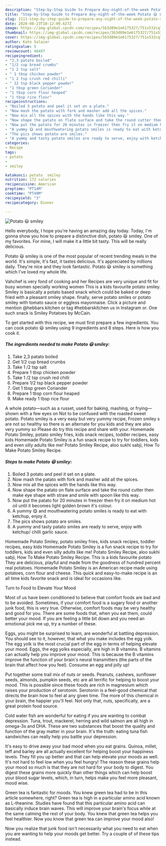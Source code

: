 ```yaml
---
description: "Step-by-Step Guide to Prepare Any-night-of-the-week Potato 😃 smiley"
title: "Step-by-Step Guide to Prepare Any-night-of-the-week Potato 😃 smiley"
slug: 2111-step-by-step-guide-to-prepare-any-night-of-the-week-potato-smiley
date: 2020-08-23T10:12:09.627Z
image: https://img-global.cpcdn.com/recipes/5b3d89e1e6175327/751x532cq70/potato-😃-smiley-recipe-main-photo.jpg
thumbnail: https://img-global.cpcdn.com/recipes/5b3d89e1e6175327/751x532cq70/potato-😃-smiley-recipe-main-photo.jpg
cover: https://img-global.cpcdn.com/recipes/5b3d89e1e6175327/751x532cq70/potato-😃-smiley-recipe-main-photo.jpg
author: Kate Salazar
ratingvalue: 5
reviewcount: 48497
recipeingredient:
- "2,3 patato boiled"
- "1/2 cup bread crumbs"
- "1 2 tsp salt"
- " 1 tbsp chicken powder"
- "1 2 tsp crush red chilli"
- " 12 tsp black pepper powder"
- "1 tbsp green Coriander"
- "1 tbsp corn flour heaped"
- "1 tbsp rice flour"
recipeinstructions:
- "Boiled 3 potato and peel it set on a plate."
- "Now mash the patato with fork and masher add all the spices."
- "Now mix all the spices with the hands like this way."
- "Now shape the patato on flate surface and take the round cutter then make eye shape with straw and smile with spoon like this way."
- "Now put the patato for 20 minutes in freezer then fry it on medium hot oil until it becomes light golden brown it&#39;s colour."
- "A yummy 😋 and mouthwatering potato smiles is ready to eat with ketchup, enjoy it."
- "The pics shows potato are smiles."
- "A yummy and tasty patato smiles are ready to serve, enjoy with ketchup/ chilli garlic sauce."
categories:
- Recipe
tags:
- potato
- 
- smiley

katakunci: potato  smiley 
nutrition: 172 calories
recipecuisine: American
preptime: "PT14M"
cooktime: "PT49M"
recipeyield: "3"
recipecategory: Dinner

---
```



![Potato 😃 smiley](https://img-global.cpcdn.com/recipes/5b3d89e1e6175327/751x532cq70/potato-😃-smiley-recipe-main-photo.jpg)

Hello everybody, I hope you're having an amazing day today. Today, I'm gonna show you how to prepare a distinctive dish, potato 😃 smiley. One of my favorites. For mine, I will make it a little bit tasty. This will be really delicious.

Potato 😃 smiley is one of the most popular of recent trending meals in the world. It's simple, it's fast, it tastes delicious. It's appreciated by millions daily. They're nice and they look fantastic. Potato 😃 smiley is something which I've loved my whole life.

Vahchef is very fond of cooking and her Recipes are very unique and fit for busy women specially working women This is a kids favourite potato smiley. Smiley is basically a potato based snack which could be baked or deep fried with a pleasant smiley shape. finally, serve potato smiles or potato smiley with tomato sauce or eggless mayonnaise. Click a picture and mention @hebbars.kitchen or tag #hebbarskitchen us in Instagram or. One such snack is Smiley Potatoes by McCain.


To get started with this recipe, we must first prepare a few ingredients. You can cook potato 😃 smiley using 9 ingredients and 8 steps. Here is how you cook it.

<!--inarticleads1-->

##### The ingredients needed to make Potato 😃 smiley:

1. Take 2,3 patato boiled
1. Get 1/2 cup bread crumbs
1. Take 1 /2 tsp salt
1. Prepare  1 tbsp chicken powder
1. Take 1 /2 tsp crush red chilli
1. Prepare  1/2 tsp black pepper powder
1. Get 1 tbsp green Coriander
1. Prepare 1 tbsp corn flour heaped
1. Make ready 1 tbsp rice flour


A whole potato—such as a russet, used for baking, mashing, or frying—shown with a few eyes on Not to be confused with the roasted sweet potato. Potato smiley is a very easy but very yummy recipe, Frozen smiley s are not so healthy so there is an alternate for you kids and they are also very yummy so Please do try this recipe and share with your. Homemade Potato Smiley, potato smiley fries, kids snack recipes, toddler recipes, easy kids Homemade Potato Smiley is a fun snack recipe to try for toddlers, kids and even silly adults like me! Potato Smiley Recipe, aloo sukhi sabji, How To Make Potato Smiley Recipe. 

<!--inarticleads2-->

##### Steps to make Potato 😃 smiley:

1. Boiled 3 potato and peel it set on a plate.
1. Now mash the patato with fork and masher add all the spices.
1. Now mix all the spices with the hands like this way.
1. Now shape the patato on flate surface and take the round cutter then make eye shape with straw and smile with spoon like this way.
1. Now put the patato for 20 minutes in freezer then fry it on medium hot oil until it becomes light golden brown it&#39;s colour.
1. A yummy 😋 and mouthwatering potato smiles is ready to eat with ketchup, enjoy it.
1. The pics shows potato are smiles.
1. A yummy and tasty patato smiles are ready to serve, enjoy with ketchup/ chilli garlic sauce.


Homemade Potato Smiley, potato smiley fries, kids snack recipes, toddler recipes, easy kids Homemade Potato Smiley is a fun snack recipe to try for toddlers, kids and even silly adults like me! Potato Smiley Recipe, aloo sukhi sabji, How To Make Potato Smiley Recipe. This is a kids favourite potato They are delicious, playful and made from the goodness of hundred percent real potatoes. Homemade Potato Smiley is an American recipe made using potatoes, corn flour and cheese. This quick and easy-to-make recipe is an all time kids favorite snack and is ideal for occasions like. 

Turn to Food to Elevate Your Mood


Most of us have been conditioned to believe that comfort foods are bad and to be avoided. Sometimes, if your comfort food is a sugary food or another junk food, this is very true. Otherwise, comfort foods may be very healthy and good for you. There are some foods that, when you eat them, could better your mood. If you are feeling a little bit down and you need an emotional pick me up, try a number of these.

Eggs, you might be surprised to learn, are wonderful at battling depression. You should see to it, however, that what you make includes the egg yolk. The egg yolk is the most crucial part of the egg in terms of helping elevate your mood. Eggs, the egg yolks especially, are high in B vitamins. B vitamins can actually help you improve your mood. This is because the B vitamins improve the function of your brain's neural transmitters (the parts of the brain that affect how you feel). Consume an egg and jolly up!

Put together some trail mix of nuts or seeds. Peanuts, cashews, sunflower seeds, almonds, pumpkin seeds, etc are all terrific for helping to boost your mood. This is possible since these foods are rich in magnesium which raises your production of serotonin. Serotonin is a feel-good chemical that directs the brain how to feel at any given time. The more of this chemical in your brain, the happier you'll feel. Not only that, nuts, specifically, are a great protein food source.

Cold water fish are wonderful for eating if you are wanting to combat depression. Tuna, trout, mackerel, herring and wild salmon are all high in omega-3s and DHA. These are two substances that boost the quality and function of the gray matter in your brain. It's the truth: eating tuna fish sandwiches can really help you battle your depression. 

It's easy to drive away your bad mood when you eat grains. Quinoa, millet, teff and barley are all actually excellent for helping boost your happiness levels. They fill you up better and that can help elevate your moods as well. It's not hard to feel low when you feel hungry! The reason these grains help your mood so much is that they are not hard for your body to digest. You digest these grains more quickly than other things which can help boost your blood sugar levels, which, in turn, helps make you feel more pleasant, mood wise.

Green tea is fantastic for moods. You knew green tea had to be in this article somewhere, right? Green tea is high in a particular amino acid known as L-theanine. Studies have found that this particular amino acid can basically induce brain waves. This will improve your brain's focus while at the same calming the rest of your body. You knew that green tea helps you feel healthier. Now you know that green tea can improve your mood also!

Now you realize that junk food isn't necessarily what you need to eat when you are wanting to help your moods get better. Try  a  couple of  of  these  tips  instead.

